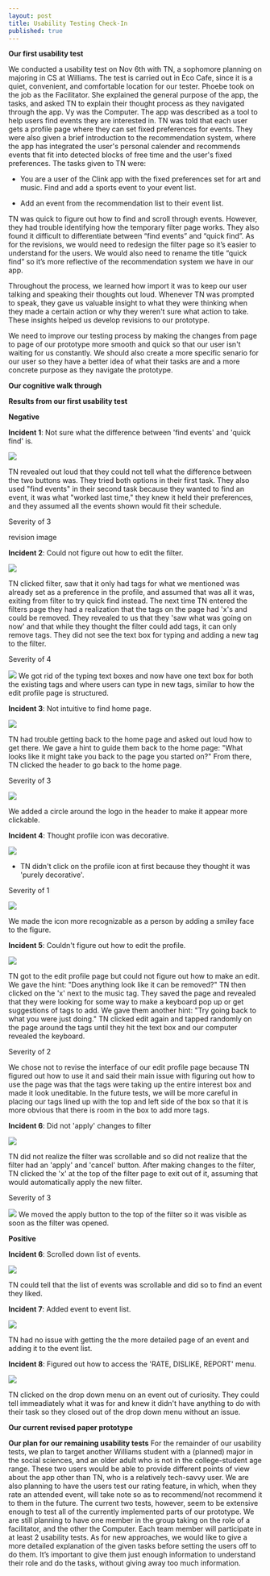 ```yaml
---
layout: post
title: Usability Testing Check-In
published: true
---
```


**Our first usability test**

We conducted a usability test on Nov 6th with TN, a sophomore planning on majoring in CS at Williams. The test is carried out in Eco Cafe, since it is a quiet, convenient, and comfortable location for our tester. Phoebe took on the job as the Facilitator. She explained the general purpose of the app, the tasks, and asked TN to explain their thought process as they navigated through the app. Vy was the Computer. The app was described as a tool to help users find events they are interested in. TN was told that each user gets a profile page where they can set fixed preferences for events. They were also given a brief introduction to the recommendation system, where the app has integrated the user's personal calender and recommends events that fit into detected blocks of free time and the user's fixed preferences. The tasks given to TN were:

- You are a user of the Clink app with the fixed preferences set for art and music. Find and add a sports event to your event list.

- Add an event from the recommendation list to their event list.

TN was quick to figure out how to find and scroll through events. However, they had trouble identifying how the temporary filter page works. They also found it difficult to differentiate between “find events” and “quick find”.
As for the revisions, we would need to redesign the filter page so it’s easier to understand for the users. We would also need to rename the title “quick find” so it’s more reflective of the recommendation system we have in our app.

Throughout the process, we learned how import it was to keep our user talking and speaking their thoughts out loud. Whenever TN was prompted to speak, they gave us valuable insight to what they were thinking when they made a certain action or why they weren't sure what action to take. These insights helped us develop revisions to our prototype.

We need to improve our testing process by making the changes from page to page of our prototype more smooth and quick so that our user isn't waiting for us constantly. We should also create a more specific senario for our user so they have a better idea of what their tasks are and a more concrete purpose as they navigate the prototype.


**Our cognitive walk through**

**Results from our first usability test**

**Negative**

**Incident 1**: Not sure what the difference between 'find events' and 'quick find' is.

![](/img/revised_prototype_home_page.jpg)

TN revealed out loud that they could not tell what the difference between the two buttons was. They tried both options in their first task. They also used "find events" in their second task because they wanted to find an event, it was what "worked last time," they knew it held their preferences, and they assumed all the events shown would fit their schedule.

Severity of 3

revision image


**Incident 2**: Could not figure out how to edit the filter.

![](/img/revised_prototype_filter.jpg)

TN clicked filter, saw that it only had tags for what we mentioned was already set as a preference in the profile, and assumed that was all it was, exiting from filter to try quick find instead. The next time TN entered the filters page they had a realization that the tags on the page had 'x's and could be removed. They revealed to us that they 'saw what was going on now' and that while they thought the filter could add tags, it can only remove tags. They did not see the text box for typing and adding a new tag to the filter.

Severity of 4

![](/img/UT_revised_filter.jpg)
We got rid of the typing text boxes and now have one text box for both the existing tags and where users can type in new tags, similar to how the edit profile page is structured.

**Incident 3**: Not intuitive to find home page.

![](/img/UT_issue_header.jpg)

TN had trouble getting back to the home page and asked out loud how to get there. We gave a hint to guide them back to the home page: "What looks like it might take you back to the page you started on?" From there, TN clicked the header to go back to the home page.

Severity of 3

![](/img/revised_prototype_header.jpg)

We added a circle around the logo in the header to make it appear more clickable.

**Incident 4**: Thought profile icon was decorative.

![](/img/UT_issue_profile_icon.jpg)

- TN didn't click on the profile icon at first because they thought it was 'purely decorative'.

Severity of 1

![](/img/UT_profile_icon.jpg)

We made the icon more recognizable as a person by adding a smiley face to the figure.

**Incident 5**: Couldn't figure out how to edit the profile.

![](/img/revised_prototype_profile_editing.jpg)

TN got to the edit profile page but could not figure out how to make an edit. We gave the hint: "Does anything look like it can be removed?" TN then clicked on the 'x' next to the music tag. They saved the page and revealed that they were looking for some way to make a keyboard pop up or get suggestions of tags to add. We gave them another hint: "Try going back to what you were just doing." TN clicked edit again and tapped randomly on the page around the tags until they hit the text box and our computer revealed the keyboard.

Severity of 2

We chose not to revise the interface of our edit profile page because TN figured out how to use it and said their main issue with figuring out how to use the page was that the tags were taking up the entire interest box and made it look uneditable. In the future tests, we will be more careful in placing our tags lined up with the top and left side of the box so that it is more obvious that there is room in the box to add more tags.

**Incident 6**: Did not 'apply' changes to filter

![](/img/revised_prototype_filter.jpg)

TN did not realize the filter was scrollable and so did not realize that the filter had an 'apply' and 'cancel' button. After making changes to the filter, TN clicked the 'x' at the top of the filter page to exit out of it, assuming that would automatically apply the new filter.

Severity of 3

![](/img/UT_revised_filter.jpg)
We moved the apply button to the top of the filter so it was visible as soon as the filter was opened.

**Positive**

**Incident 6**: Scrolled down list of events.

![](/img/revised_prototype_scroll_bar.jpg)

TN could tell that the list of events was scrollable and did so to find an event they liked.

**Incident 7**: Added event to event list.

![](/img/Paper_prototype_4.jpg)

TN had no issue with getting the the more detailed page of an event and adding it to the event list.

**Incident 8**: Figured out how to access the 'RATE, DISLIKE, REPORT' menu.

![](/img/revised_prototype_options_dropdown.jpg)

TN clicked on the drop down menu on an event out of curiosity. They could tell immeadiately what it was for and knew it didn't have anything to do with their task so they closed out of the drop down menu without an issue.

**Our current revised paper prototype**

**Our plan for our remaining usability tests**
For the remainder of our usability tests, we plan to target another Williams student with a (planned) major in the social sciences, and an older adult who is not in the college-student age range. These two users would be able to provide different points of view about the app other than TN, who is a relatively tech-savvy user.  We are also planning to have the users test our rating feature, in which, when they rate an attended event, will take note so as to recommend/not recommend it to them in the future. The current two tests, however, seem to be extensive enough to test all of the currently implemented parts of our prototype. We are still planning to have one member in the group taking on the role of a facilitator, and the other the Computer. Each team member will participate in at least 2 usability tests. As for new approaches, we would like to give a more detailed explanation of the given tasks before setting the users off to do them. It’s important to give them just enough information to understand their role and do the tasks, without giving away too much information.
